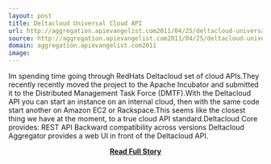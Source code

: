 ```yaml
---
layout: post
title: Deltacloud Universal Cloud API
url: http://aggregation.apievangelist.com2011/04/25/deltacloud-universal-cloud-api/
source: http://aggregation.apievangelist.com2011/04/25/deltacloud-universal-cloud-api/
domain: aggregation.apievangelist.com2011
image: 
---
```


<p>Im spending time going through RedHats Deltacloud set of cloud APIs.They recently recently moved the project to the Apache Incubator and submitted it to the Distributed Management Task Force (DMTF).With the Deltacloud API you can start an instance on an internal cloud, then with the same code start another on Amazon EC2 or Rackspace.This seems like the closest thing we have at the moment, to a true cloud API standard.Deltacloud Core provides: REST API Backward compatibility across versions Deltacloud Aggregator provides a web UI in front of the Deltacloud API.</p>
<center><p><a href="http://aggregation.apievangelist.com2011/04/25/deltacloud-universal-cloud-api/" style='padding:25px; font-sze:18px; font-weight: bold;'>Read Full Story</a></p></center>
